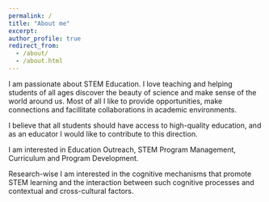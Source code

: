 ```yaml
---
permalink: /
title: "About me"
excerpt: 
author_profile: true
redirect_from: 
  - /about/
  - /about.html
---
```


<p> I am passionate about STEM Education. I love teaching and helping students of all ages discover the beauty of science and make sense of the world around us. Most of all I like to provide opportunities, make connections and facillitate collaborations in academic environments. <br> </p>
<p> I believe that all students should have access to high-quality education, and as an educator I would like to contribute to this direction. <br> </p>
<p> I am interested in Education Outreach, STEM Program Management, Curriculum and Program Development. <br> </p>
<p> Research-wise I am interested in the cognitive mechanisms that promote STEM learning and the interaction between such cognitive processes and contextual and cross-cultural factors. </p>
